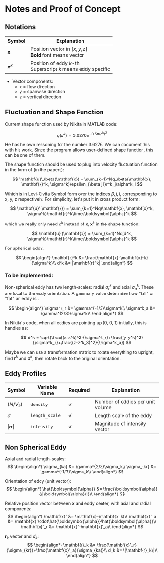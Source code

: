 # Notes and Proof of Concept
## Notations
| Symbol | Explanation |
|--------|---------|
| $\mathbf{x}$ | Position vector in $[x, y, z]$<br> **Bold** font means vector|
| $\mathbf{x}^k$ | Position of eddy $k$-th <br> Superscript $k$ means eddy specific|

- Vector components:
    - $x$ = flow direction
    - $y$ = spanwise direction
    - $z$ = vertical direction

## Fluctuation and Shape Function
Current shape function used by Nikita in MATLAB code:

$$
q(d^k) = 3.6276e^{-0.5\pi(d^k)^2}
$$

He has he own reasoning for the number 3.6276. We can document this with his work. Since the program allows user-defined shape function, this can be one of them.

The shape function should be used to plug into velocity fluctuation function in the form of (in the papers):

$$
\mathbf{u}'_\beta(\mathbf{x}) = \sum_{k=1}^Nq_\beta(\mathbf{x}, \mathbf{x}^k, \sigma^k)\epsilon_{\beta j l}r^k_j\alpha^k_l
$$

Which is in Levi-Civita Symbol form over the indices $\beta, j, l$, corresponding to x, y, z respectively. For simplicity, let's put it in cross product form:

$$
\mathbf{u}'(\mathbf{x}) = \sum_{k=1}^Nq(\mathbf{x}, \mathbf{x}^k, \sigma^k)\mathbf{r}^k\times\boldsymbol{\alpha}^k
$$

which we really only need $d^k$ instead of $\mathbf{x}, \mathbf{x}^k$ in the shape function:

$$
\mathbf{u}'(\mathbf{x}) = \sum_{k=1}^Nq(d^k, \sigma^k)\mathbf{r}^k\times\boldsymbol{\alpha}^k
$$

For spherical eddy:

$$
\begin{align*}
\mathbf{r}^k &= \frac{\mathbf{x}-\mathbf{x}^k}{\sigma^k}\\
d^k &= |\mathbf{r}^k|
\end{align*}
$$

### To be implemented:
Non-spherical eddy has two length-scales: radial $\sigma^k_r$ and axial $\sigma^k_a$. These are local to the eddy orientation. A gamma $\gamma$ value determine how "tall" or "fat" an eddy is . 

$$
\begin{align*}
\sigma^k_r &= \gamma^{-1/3}\sigma^k\\
\sigma^k_a &= \gamma^{2/3}\sigma^k\\
\end{align*}
$$

In Nikita's code, when all eddies are pointing up (0, 0, 1) initially, this is handles as:

$$
d^k = \sqrt{\frac{(x-x^k)^2}{\sigma^k_r}+\frac{(y-y^k)^2}{\sigma^k_r}+\frac{(z-z^k_3)^2}{\sigma^k_a}}
$$

Maybe we can use a transformation matrix to rotate everything to upright, find $\mathbf{r}^k$ and $d^k$, then rotate back to the original orientation.

<!-- Potentially, if we want to implement non-spherical eddy, we may be able to do the following:
$$
\begin{align*}
\mathbf{r} &=
\begin{bmatrix}
\frac{\mathbf{x}_1-\mathbf{x}^k_1}{\sigma^k_r}\\
\frac{\mathbf{x}_2-\mathbf{x}^k_2}{\sigma^k_r}\\
\frac{\mathbf{x}_3-\mathbf{x}^k_3}{\sigma^k_a}
\end{bmatrix}
\end{align*}
$$

Where $\mathbf{x}_3$ is the z-component (scalar) of the a position. $\sigma^k_r$ and $\sigma^k_a$ are the radial and axial length-scale . -->


## Eddy Profiles
| Symbol | Variable Name | Required | Explanation |
|--------|---------------|----------| ------------|
| $(N/V_b)$ | `density` | √ | Number of eddies per unit volume |
| $\sigma$ | `length_scale` | √ | Length scale of the eddy |
| $\|\boldsymbol{\alpha}\|$ |`intensity` | √ |  Magnitude of intensity vector |

## Non Spherical Eddy
Axial and radial length-scales:
$$
\begin{align*}
\sigma_{ka} &= \gamma^{2/3}\sigma_k\\
\sigma_{kr} &= \gamma^{-1/3}\sigma_k\\
\end{align*}
$$

Orientation of eddy (unit vector):
$$
\begin{align*}
\hat{\boldsymbol{\alpha}} &= \frac{\boldsymbol{\alpha}}{\|\boldsymbol{\alpha}\|}\\
\end{align*}
$$

Relative position vector between $\mathbf{x}$ and eddy center, with axial and radial components:
$$
\begin{align*}
\mathbf{x}' &= \mathbf{x}-\mathbf{x_k}\\
\mathbf{x}'_a &= \mathbf{x}'\cdot\hat{\boldsymbol{\alpha}}\hat{\boldsymbol{\alpha}}\\
\mathbf{x}'_r &= \mathbf{x}'-\mathbf{x}'_a\\
\end{align*}
$$

$\mathbf{r}_k$ vector and $d_k$:
$$
\begin{align*}
\mathbf{r}_k &= \frac{\mathbf{x}'_r}{\sigma_{kr}}+\frac{\mathbf{x}'_a}{\sigma_{ka}}\\
d_k &= \|\mathbf{r}_k\|\\
\end{align*}
$$
